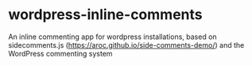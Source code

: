 # wordpress-inline-comments
An inline commenting app for wordpress installations, based on sidecomments.js (https://aroc.github.io/side-comments-demo/) and the WordPress commenting system
